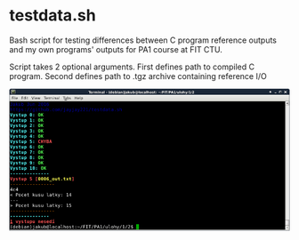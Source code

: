 # testdata.sh
Bash script for testing differences between C program reference outputs and my own programs' outputs for PA1 course at FIT CTU.

Script takes 2 optional arguments.
First defines path to compiled C program.
Second defines path to .tgz archive containing reference I/O

![screenshot](https://github.com/jayjay221/testdata.sh/blob/master/Screenshot%20-%20102916%20-%2015:38:57.png?raw=true)
